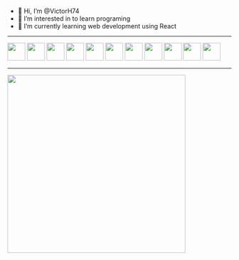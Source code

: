 - 👋 Hi, I’m @VictorH74
- 👀 I’m interested in to learn programing
- 🌱 I’m currently learning web development using React

<hr>

<div>
  <img width="40em" src="https://cdn.jsdelivr.net/gh/devicons/devicon/icons/html5/html5-original.svg" />
  <img width="40em" src="https://cdn.jsdelivr.net/gh/devicons/devicon/icons/css3/css3-original.svg" />
  <img width="40em" src="https://cdn.jsdelivr.net/gh/devicons/devicon/icons/javascript/javascript-plain.svg" />
  <img width="40em" src="https://cdn.jsdelivr.net/gh/devicons/devicon/icons/react/react-original.svg" />
  <img width="40em" src="https://cdn.jsdelivr.net/gh/devicons/devicon/icons/nodejs/nodejs-original.svg" />
  <img width="40em" src="https://cdn.jsdelivr.net/gh/devicons/devicon/icons/java/java-original.svg" />
  <img width="40em" src="https://cdn.jsdelivr.net/gh/devicons/devicon/icons/python/python-original.svg" />
  <img width="40em" src="https://cdn.jsdelivr.net/gh/devicons/devicon/icons/spring/spring-original.svg" />
  <img width="40em" src="https://cdn.jsdelivr.net/gh/devicons/devicon/icons/mongodb/mongodb-original.svg" />
  <img width="40em" src="https://cdn.jsdelivr.net/gh/devicons/devicon/icons/mysql/mysql-plain.svg" />
  <img width="40em" src="https://cdn.jsdelivr.net/gh/devicons/devicon/icons/postgresql/postgresql-original.svg" />
</div>

<hr>

<img height="400em" src="https://github-readme-stats.vercel.app/api/top-langs/?username=VictorH74&langs_count=8&theme=chartreuse-dark"/>

